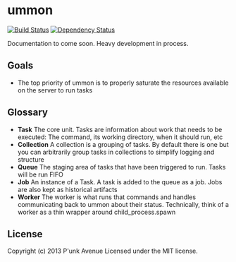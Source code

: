 # ummon

[![Build Status](https://secure.travis-ci.org/punkave/ummon.png?branch=master)](http://travis-ci.org/punkave/ummon) [![Dependency Status](https://gemnasium.com/punkave/ummon-server.png)](https://gemnasium.com/punkave/ummon-server)

Documentation to come soon. Heavy development in process.

## Goals

* The top priority of ummon is to properly saturate the resources available on the server to run tasks

## Glossary

* **Task** The core unit. Tasks are information about work that needs to be executed: The command, its working directory, when it should run, etc
* **Collection** A collection is a grouping of tasks. By default there is one but you can arbitrarily group tasks in collections to simplify logging and structure
* **Queue** The staging area of tasks that have been triggered to run. Tasks will be run FIFO
* **Job** An instance of a Task. A task is added to the queue as a job. Jobs are also kept as historical artifacts
* **Worker** The worker is what runs that commands and handles communicating back to ummon about their status. Technically, think of a worker as a thin wrapper around child_process.spawn

## License
Copyright (c) 2013 P'unk Avenue
Licensed under the MIT license.
